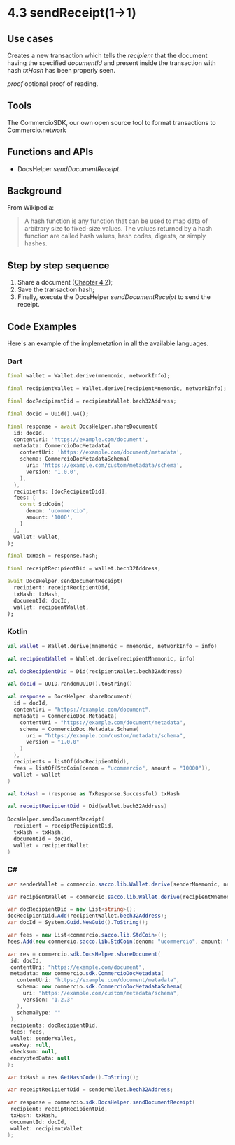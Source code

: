 # 4.3 sendReceipt(1->1)

## Use cases
Creates a new transaction which tells the _recipient_ that the document having the specified _documentId_ and present inside the transaction with hash _txHash_ has been properly seen.

 _proof_ optional proof of reading.

## Tools
The CommercioSDK, our own open source tool to format transactions to Commercio.network

## Functions and APIs
- DocsHelper _sendDocumentReceipt_.

##  Background
From Wikipedia:
> A hash function is any function that can be used to map data of arbitrary size to fixed-size values. The values returned by a hash function are called hash values, hash codes, digests, or simply hashes.

## Step by step sequence
1. Share a document ([Chapter 4.2](4.2-chapter.md));
2. Save the transaction hash;
3. Finally, execute the DocsHelper _sendDocumentReceipt_ to send the receipt.

## Code Examples
Here's an example of the implemetation in all the available languages.

### Dart
```dart
final wallet = Wallet.derive(mnemonic, networkInfo);

final recipientWallet = Wallet.derive(recipientMnemonic, networkInfo);

final docRecipientDid = recipientWallet.bech32Address;

final docId = Uuid().v4();

final response = await DocsHelper.shareDocument(
  id: docId,
  contentUri: 'https://example.com/document',
  metadata: CommercioDocMetadata(
    contentUri: 'https://example.com/document/metadata',
    schema: CommercioDocMetadataSchema(
      uri: 'https://example.com/custom/metadata/schema',
      version: '1.0.0',
    ),
  ),
  recipients: [docRecipientDid],
  fees: [
    const StdCoin(
      denom: 'ucommercio',
      amount: '1000',
    )
  ],
  wallet: wallet,
);

final txHash = response.hash;

final receiptRecipientDid = wallet.bech32Address;

await DocsHelper.sendDocumentReceipt(
  recipient: receiptRecipientDid,
  txHash: txHash,
  documentId: docId,
  wallet: recipientWallet,
);
```

### Kotlin
```kotlin
val wallet = Wallet.derive(mnemonic = mnemonic, networkInfo = info)

val recipientWallet = Wallet.derive(recipientMnemonic, info)

val docRecipientDid = Did(recipientWallet.bech32Address)

val docId = UUID.randomUUID().toString()

val response = DocsHelper.shareDocument(
  id = docId,
  contentUri = "https://example.com/document",
  metadata = CommercioDoc.Metadata(
    contentUri = "https://example.com/document/metadata",
    schema = CommercioDoc.Metadata.Schema(
      uri = "https://example.com/custom/metadata/schema",
      version = "1.0.0"
    )
  ),
  recipients = listOf(docRecipientDid),
  fees = listOf(StdCoin(denom = "ucommercio", amount = "10000")),
  wallet = wallet
)

val txHash = (response as TxResponse.Successful).txHash

val receiptRecipientDid = Did(wallet.bech32Address)
    
DocsHelper.sendDocumentReceipt(
  recipient = receiptRecipientDid,
  txHash = txHash,
  documentId = docId,
  wallet = recipientWallet
)
```

### C#
```csharp
var senderWallet = commercio.sacco.lib.Wallet.derive(senderMnemonic, networkInfo);

var recipientWallet = commercio.sacco.lib.Wallet.derive(recipientMnemonic, networkInfo);

var docRecipientDid = new List<string>();
docRecipientDid.Add(recipientWallet.bech32Address);
var docId = System.Guid.NewGuid().ToString();

var fees = new List<commercio.sacco.lib.StdCoin>();
fees.Add(new commercio.sacco.lib.StdCoin(denom: "ucommercio", amount: "1000"));

var res = commercio.sdk.DocsHelper.shareDocument(
 id: docId,
 contentUri: "https://example.com/document",
 metadata: new commercio.sdk.CommercioDocMetadata(
   contentUri: "https://example.com/document/metadata",
   schema: new commercio.sdk.CommercioDocMetadataSchema(
     uri: "https://example.com/custom/metadata/schema",
     version: "1.2.3"
   ),
   schemaType: ""
 ),
 recipients: docRecipientDid,
 fees: fees,
 wallet: senderWallet,
 aesKey: null,
 checksum: null,
 encryptedData: null
);

var txHash = res.GetHashCode().ToString();

var receiptRecipientDid = senderWallet.bech32Address;

var response = commercio.sdk.DocsHelper.sendDocumentReceipt(
 recipient: receiptRecipientDid,
 txHash: txHash,
 documentId: docId,
 wallet: recipientWallet
);
```